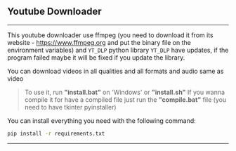## Youtube Downloader

----

This youtube downloader use ffmpeg (you need to download it from its website - https://www.ffmpeg.org and put the binary file on the environment variables) and ``YT_DLP`` python library ``YT_DLP`` have updates, if the program failed maybe it will be fixed if you update the library.

You can download videos in all qualities and all formats and audio same as video

> To use it, run **"install.bat"** on 'Windows' or **"install.sh"** 
If you wanna compile it for have a compiled file just run the **"compile.bat"** file (you need to have tkinter pyinstaller)

You can install everything you need with the following command:
```bash
pip install -r requirements.txt
```

----